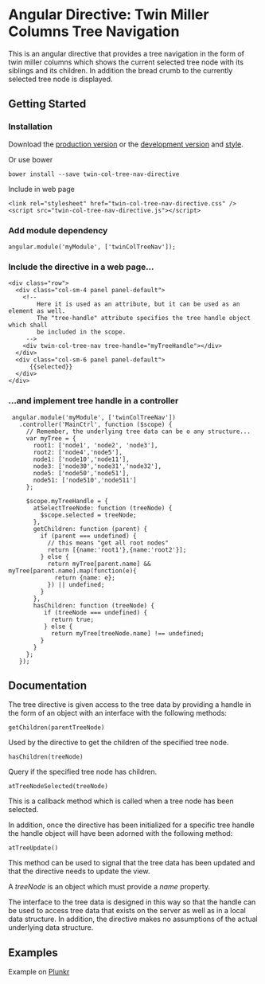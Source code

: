 Angular Directive: Twin Miller Columns Tree Navigation 
======================================================
This is an angular directive that provides a tree navigation in the form of 
twin miller columns which shows the current selected tree node with its siblings 
and its children. In addition the bread crumb to the currently selected tree
node is displayed.

Getting Started
---------------
### Installation

Download the [production version][min] or the [development version][max] and [style][css].

[min]: https://raw.github.com/joelbinn/twin-col-tree-nav-directive/master/dist/twin-col-tree-nav-directive.min.js
[max]: https://raw.github.com/joelbinn/twin-col-tree-nav-directive/master/dist/twin-col-tree-nav-directive.js
[css]: https://raw.github.com/joelbinn/twin-col-tree-nav-directive/master/dist/twin-col-tree-nav-directive.css

Or use bower

    bower install --save twin-col-tree-nav-directive

Include in web page

    <link rel="stylesheet" href="twin-col-tree-nav-directive.css" />
    <script src="twin-col-tree-nav-directive.js"></script>

### Add module dependency

    angular.module('myModule', ['twinColTreeNav']);

### Include the directive in a web page...

    <div class="row">
      <div class="col-sm-4 panel panel-default">
        <!--
            Here it is used as an attribute, but it can be used as an element as well.
            The "tree-handle" attribute specifies the tree handle object which shall
            be included in the scope.
         -->
        <div twin-col-tree-nav tree-handle="myTreeHandle"></div>
      </div>
      <div class="col-sm-6 panel panel-default">
          {{selected}}
      </div>
    </div>

### ...and implement tree handle in a controller

     angular.module('myModule', ['twinColTreeNav'])
       .controller('MainCtrl', function ($scope) {
         // Remember, the underlying tree data can be o any structure...
         var myTree = {
           root1: ['node1', 'node2', 'node3'],
           root2: ['node4','node5'],
           node1: ['node10','node11'],
           node3: ['node30','node31','node32'],
           node5: ['node50','node51'],
           node51: ['node510','node511']
         };

         $scope.myTreeHandle = {
           atSelectTreeNode: function (treeNode) {
             $scope.selected = treeNode;
           },
           getChildren: function (parent) {
             if (parent === undefined) {
               // this means "get all root nodes"
               return [{name:'root1'},{name:'root2'}];
             } else {
               return myTree[parent.name] && myTree[parent.name].map(function(e){
                 return {name: e};
               }) || undefined;
             }
           },
           hasChildren: function (treeNode) {
         	  if (treeNode === undefined) {
         	    return true;
         	  } else {
         	    return myTree[treeNode.name] !== undefined;
             }
           }
         };
       });

## Documentation
The tree directive is given access to the tree data by providing a handle in the form 
of an object with an interface with the following methods:
    
`getChildren(parentTreeNode)`

Used by the directive to get the children of the specified tree node.

`hasChildren(treeNode)`

Query if the specified tree node has children.

`atTreeNodeSelected(treeNode)`

This is a callback method which is called when a tree node has been selected.

In addition, once the directive has been initialized for a specific tree handle
the handle object will have been adorned with the following method:

`atTreeUpdate()`

This method can be used to signal that the tree data has been updated and that 
the directive needs to update the view. 
    
A _treeNode_ is an object which must provide a _name_ property.

The interface to the tree data is designed in this way so that the handle can be 
used to access tree data that exists on the server as well as in a local data 
structure. In addition, the directive makes no assumptions of the actual 
underlying data structure.


## Examples
Example on [Plunkr](http://embed.plnkr.co/LgjOHVUnwaZEzafcU1ME/preview)

